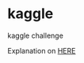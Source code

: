 # kaggle
kaggle challenge

Explanation on [HERE](https://kmlee.xyz/Kaggle-Challenge-e40c2e632cd345829c62a62cfe49752f)
